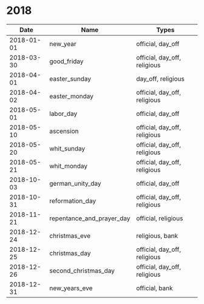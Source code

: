 # 2018

| Date       | Name                      | Types                        |
|------------|---------------------------|------------------------------|
| 2018-01-01 | new_year                  | official, day_off            |
| 2018-03-30 | good_friday               | official, day_off, religious |
| 2018-04-01 | easter_sunday             | day_off, religious           |
| 2018-04-02 | easter_monday             | official, day_off, religious |
| 2018-05-01 | labor_day                 | official, day_off            |
| 2018-05-10 | ascension                 | official, day_off, religious |
| 2018-05-20 | whit_sunday               | official, day_off, religious |
| 2018-05-21 | whit_monday               | official, day_off, religious |
| 2018-10-03 | german_unity_day          | official, day_off            |
| 2018-10-31 | reformation_day           | official, day_off, religious |
| 2018-11-21 | repentance_and_prayer_day | official, religious          |
| 2018-12-24 | christmas_eve             | religious, bank              |
| 2018-12-25 | christmas_day             | official, day_off, religious |
| 2018-12-26 | second_christmas_day      | official, day_off, religious |
| 2018-12-31 | new_years_eve             | official, bank               |
